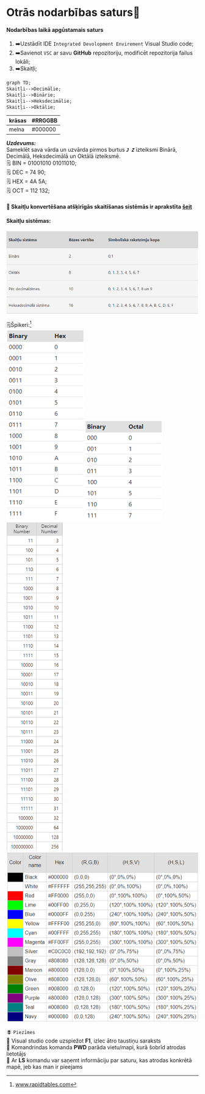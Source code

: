 # Otrās nodarbības saturs:pushpin:

#### Nodarbības laikā apgūstamais saturs

1. :arrow_right:Uzstādīt IDE `Integrated Devolopment Envirement` Visual Studio code;
2. :arrow_right:Savienot `VSC` ar savu **GitHub** repozitoriju, modificēt repozitorija failus lokāli;
3. :arrow_right:Skaitļi;

```mermaid
graph TD;
Skaitļi-->Decimālie;
Skaitļi-->Binārie;
Skaitļi-->Heksdecimālie;
Skaitļi-->Oktālie;
```

| krāsas | #RRGGBB |
| ------ | ------- |
| melna  | #000000 |

**_Uzdevums:_**  
Sameklēt sava vārda un uzvārda pirmos burtus **_`J Z`_** izteiksmi Binārā, Decimālā, Heksdecimālā un Oktālā izteiksmē.  
:spiral_notepad: BIN = 01001010 01011010;  
:spiral_notepad: DEC = 74 90;  
:spiral_notepad: HEX = 4A 5A;  
:spiral_notepad: OCT = 112 132;

#### :floppy_disk: Skaitļu konvertēšana atšķirīgās skaitīšanas sistēmās ir aprakstīta [šeit](https://support.microsoft.com/lv-lv/office/skait%C4%BCu-konvert%C4%93%C5%A1ana-at%C5%A1%C4%B7ir%C4%ABg%C4%81s-skait%C4%AB%C5%A1anas-sist%C4%93m%C4%81s-880eeb52-6e90-4a9d-9e56-acaba6a27560)

#### Skaitļu sistēmas:

![skaitļu sistēmas tabula](https://github.com/zazturbo/Mans_JS/blob/main/Class_02_20220509/skaitli.png)

:spiral_notepad:Špikeri:[^1]  
![bin to hex](https://github.com/zazturbo/Mans_JS/blob/main/Class_02_20220509/bin_to_hex.png)
![bin to oct](https://github.com/zazturbo/Mans_JS/blob/main/Class_02_20220509/bit_to_oct.png)
![bin to dec](https://github.com/zazturbo/Mans_JS/blob/main/Class_02_20220509/bin_to_dec.png)  
![krāsu tabula](https://github.com/zazturbo/Mans_JS/blob/main/Class_02_20220509/color.png)  
[^1]: www.rapidtables.com

:fly: `Piezīmes`  
:floppy_disk: Visual studio code uzspiežot **F1**, izlec ātro taustiņu saraksts  
:floppy_disk: Komandrindas komanda **PWD** parāda vietu/mapi, kurā šobrīd atrodas lietotājs  
:floppy_disk: Ar **LS** komandu var saņemt informāciju par saturu, kas atrodas konkrētā mapē, jeb kas man ir pieejams
